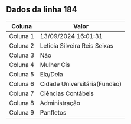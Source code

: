 ## Dados da linha 184

| Coluna | Valor |
|--------|-------|
| Coluna 1 | 13/09/2024 16:01:31 |
| Coluna 2 | Leticia Silveira Reis Seixas |
| Coluna 3 | Não |
| Coluna 4 | Mulher Cis |
| Coluna 5 | Ela/Dela |
| Coluna 6 | Cidade Universitária(Fundão) |
| Coluna 7 | Ciências Contábeis |
| Coluna 8 | Administração |
| Coluna 9 | Panfletos |
